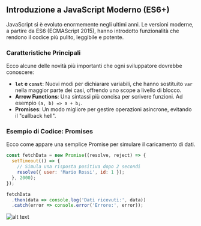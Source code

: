 ## Introduzione a JavaScript Moderno (ES6+)

JavaScript si è evoluto enormemente negli ultimi anni. Le versioni moderne, a partire da ES6 (ECMAScript 2015), hanno introdotto funzionalità che rendono il codice più pulito, leggibile e potente.

### Caratteristiche Principali

Ecco alcune delle novità più importanti che ogni sviluppatore dovrebbe conoscere:

- **`let` e `const`**: Nuovi modi per dichiarare variabili, che hanno sostituito `var` nella maggior parte dei casi, offrendo uno scope a livello di blocco.
- **Arrow Functions**: Una sintassi più concisa per scrivere funzioni. Ad esempio `(a, b) => a + b;`.
- **Promises**: Un modo migliore per gestire operazioni asincrone, evitando il "callback hell".

### Esempio di Codice: Promises

Ecco come appare una semplice Promise per simulare il caricamento di dati.

```javascript
const fetchData = new Promise((resolve, reject) => {
  setTimeout(() => {
    // Simula una risposta positiva dopo 2 secondi
    resolve({ user: 'Mario Rossi', id: 1 });
  }, 2000);
});

fetchData
  .then(data => console.log('Dati ricevuti:', data))
  .catch(error => console.error('Errore:', error));
```

![alt text](https://www.discprofile.com/media/Graphics/NewHeaderImages2025/disc-styles-CS_1600.webp)